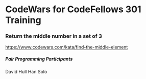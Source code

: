 # CodeWars for CodeFellows 301 Training



### Return the middle number in a set of 3
https://www.codewars.com/kata/find-the-middle-element

##### Pair Programming Participants
David Hull
Han Solo